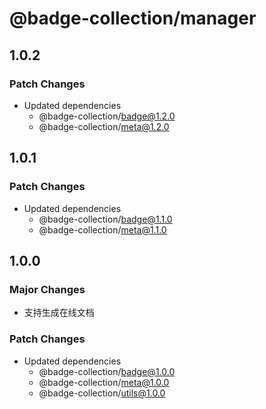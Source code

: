 # @badge-collection/manager

## 1.0.2

### Patch Changes

- Updated dependencies
  - @badge-collection/badge@1.2.0
  - @badge-collection/meta@1.2.0

## 1.0.1

### Patch Changes

- Updated dependencies
  - @badge-collection/badge@1.1.0
  - @badge-collection/meta@1.1.0

## 1.0.0

### Major Changes

- 支持生成在线文档

### Patch Changes

- Updated dependencies
  - @badge-collection/badge@1.0.0
  - @badge-collection/meta@1.0.0
  - @badge-collection/utils@1.0.0
